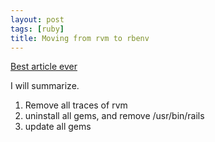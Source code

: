 ```yaml
---
layout: post
tags: [ruby]
title: Moving from rvm to rbenv
---
```


[Best article ever](http://reinteractive.net/posts/12-moving-from-rvm-to-rbenv)

I will summarize.

1. Remove all traces of rvm
1. uninstall all gems, and remove /usr/bin/rails
1. update all gems
